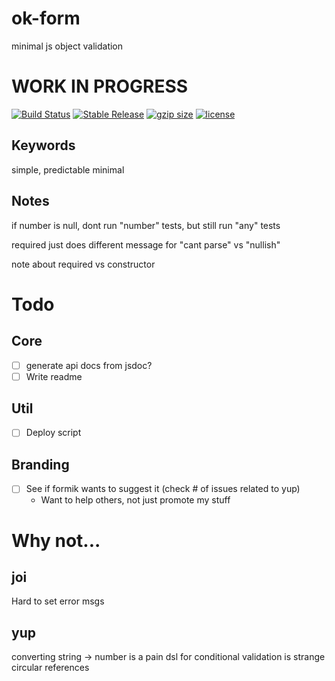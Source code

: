 # ok-form

minimal js object validation

# WORK IN PROGRESS

[![Build Status](https://travis-ci.com/rynobax/ok-form.svg?branch=master)](https://travis-ci.com/rynobax/ok-form)
[![Stable Release](https://img.shields.io/npm/v/ok-form.svg)](https://npm.im/ok-form)
[![gzip size](TODO)](TODO)
[![license](https://badgen.now.sh/badge/license/MIT)](./LICENSE)

## Keywords

simple, predictable
minimal

## Notes

if number is null, dont run "number" tests, but still run "any" tests

required just does different message for "cant parse" vs "nullish"

note about required vs constructor

# Todo

## Core

- [ ] generate api docs from jsdoc?
- [ ] Write readme

## Util

- [ ] Deploy script

## Branding

- [ ] See if formik wants to suggest it (check # of issues related to yup)
  - Want to help others, not just promote my stuff

# Why not...

## joi

Hard to set error msgs

## yup

converting string -> number is a pain
dsl for conditional validation is strange
circular references
